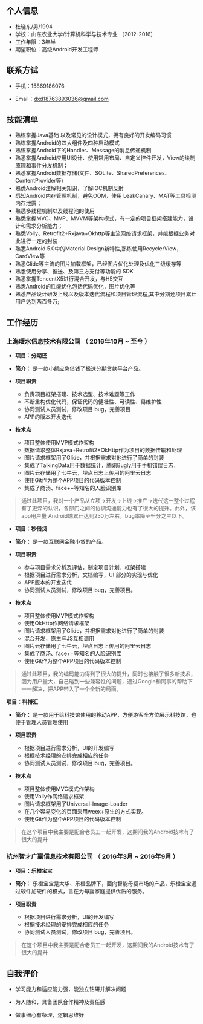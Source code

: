 


## 个人信息

- 杜晓东/男/1994
- 学校：山东农业大学/计算机科学与技术专业                         （2012-2016）
- 工作年限：3年半
- 期望职位：高级Android开发工程师

## 联系方试

- 手机：15869186076

- Email：dxd18763893036@gmail.com

## 技能清单

- 熟练掌握Java基础 以及常见的设计模式，拥有良好的开发编码习惯
- 熟练掌握Android的四大组件及四种启动模式
- 熟练掌握Android下的Handler、Message的消息传递机制
- 熟悉掌握Android应用UI设计、使用常用布局、自定义控件开发，View的绘制原理和事件分发机制；
- 熟悉掌握Android数据存储(文件、SQLite、SharedPreferences、ContentProvider等)
- 熟悉Android注解相关知识，了解IOC机制反射
- 悉知Android内存管理机制，避免OOM，使用 LeakCanary、MAT等工具检测内存泄露；
- 熟悉多线程机制以及线程池的使用
- 熟悉掌握MVC、MVP、MVVM等架构模式，有一定的项目框架搭建能力，设计和需求分析能力；
- 熟悉Volly、Retrofit2+Rxjava+Okhttp等主流网络请求框架，并能根据业务对此进行一定的封装
- 熟悉Android 5.0中的Material Design新特性,熟练使用RecyclerView，CardView等
- 熟悉Glide等主流的图片加载框架，已经图片优化处理及优化三级缓存等
- 熟悉使用分享、推送、及第三方支付等功能的 SDK
- 熟悉掌握TencentX5进行混合开发，与H5交互
- 熟悉Android的性能优化包括代码优化，图片优化等
- 熟悉产品设计研发上线以及版本迭代流程和项目管理流程,其中分期还项目累计用户达到两百多万;

## 工作经历

### 上海暖水信息技术有限公司 （ 2016年10月 ~ 至今 ）

- **项目：分期还** 

- **简介：** 是一款小额应急借钱了极速分期贷款平台产品。

- **项目职责**

    *  负责项目框架搭建、技术选型、技术难题等工作
    *  不断重构优化代码，保证代码的健壮性、可读性、易维护性
    *  协同测试人员测试，修改项目 bug，完善项目
    *  APP的版本开发迭代

- **技术点**
    
    * 项目整体使用MVP模式作架构
    * 数据请求整体Rxjava+Retrofit2+OkHttp作为项目的数据传输和处理
    * 图片请求框架用了Glide，并根据需求对他进行了简单的封装
    * 集成了TalkingData用于数据统计，腾讯Bugly用于手机错误日志，
    * 图片云存储用了七牛云，埋点日志上传用的阿里云日志
    * 使用Git作为整个APP项目的代码版本控制
    * 集成了商汤、face++等知名的人脸识别库

> 通过此项目，我对一个产品从立项->开发->上线->推广->迭代这一整个过程有了更深的认识，各部门之间的协调沟通能力也有了很大的提升。此外，该app用户量       Android端累计达到250万左右，bug率降至千分之三以下。

- **项目：秒借贷** 

- **简介：** 是一款互联网金融小贷的产品。

- **项目职责**

    * 参与项目需求分析及评估，制定项目计划、框架搭建
    * 根据项目进行需求分析，文档编写，UI 部分的实现与优化
    * APP版本的开发迭代
    * 协同测试人员测试，修改项目 bug，完善项目。

- **技术点**
    
    * 项目整体使用MVP模式作架构
    * 使用OkHttp作网络请求框架
    * 图片请求框架用了Glide，并根据需求对他进行了简单的封装
    * 混合开发，原生与JS互相调用
    * 图片云存储用了七牛云，埋点日志上传用的阿里云日志
    * 集成了商汤、face++等知名的人脸识别库
    * 使用Git作为整个APP项目的代码版本控制

> 通过此项目，我的编码能力得到了很大的提升，同时也接触了很多新技术，因为用户量大，自己碰到一些兼容性的问题，通过Google和同事的帮助下一一解决，把APP带入了一个全新的局面。


**项目：科博汇** 

- **简介：** 是一款用于给科技馆使用的移动APP，方便游客全方位展示科技馆，也便于管理人员管理使用 

- **项目职责**

    * 根据项目进行需求分析，UI的开发编写
    * 根据技术经理的安排完成相应的任务
    * 协同测试人员测试，修改项目 bug，完善项目。

- **技术点**
    * 项目整体使用MVC模式作架构
    * 使用Volly作网络请求框架
    * 图片请求框架用了Universal-Image-Loader
    * 在几个容易变化的页面采用weex+原生的方式实现。
    * 使用Git作为整个APP项目的代码版本控制
    
>在这个项目中我主要是配合老员工一起开发，这期间我的Android技术有了很大的提升



### 杭州智才广赢信息技术有限公司 （ 2016年3月 ~ 2016年9月 ）

- **项目：乐橙宝宝**

- **简介：**  乐橙宝宝是大华、乐橙品牌下，面向智能母婴市场的产品，乐橙宝宝通过软件加硬件的模式，旨在为母婴家庭提供优质的服务。

- **项目职责**
    * 根据项目进行需求分析，UI的开发编写
    * 根据技术经理的安排完成相应的任务
    * 协同测试人员测试，修改项目 bug，完善项目。

>在这个项目中我主要是配合老员工一起开发，这期间我的Android技术有了很大的提升



## 自我评价

- 学习能力和适应能力强，能独立钻研并解决问题

- 为人随和，具备团队合作精神及责任感

- 做事细心有条理，逻辑思维好
